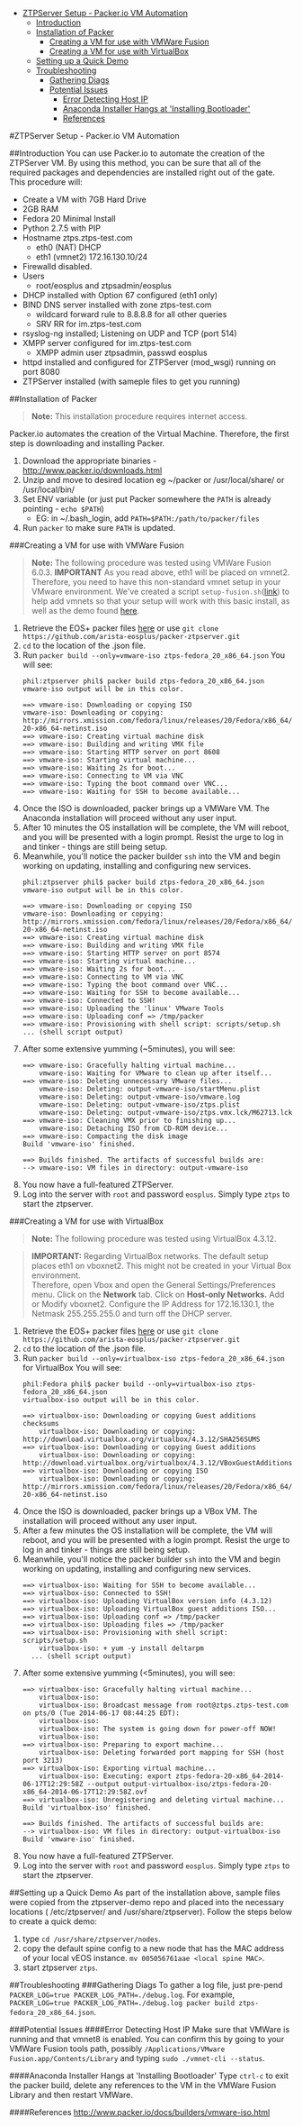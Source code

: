 <!-- START doctoc generated TOC please keep comment here to allow auto update -->
<!-- DON'T EDIT THIS SECTION, INSTEAD RE-RUN doctoc TO UPDATE -->

- [ZTPServer Setup - Packer.io VM Automation](#ztpserver-setup---packerio-vm-automation)
  - [Introduction](#introduction)
  - [Installation of Packer](#installation-of-packer)
    - [Creating a VM for use with VMWare Fusion](#creating-a-vm-for-use-with-vmware-fusion)
    - [Creating a VM for use with VirtualBox](#creating-a-vm-for-use-with-virtualbox)
  - [Setting up a Quick Demo](#setting-up-a-quick-demo)
  - [Troubleshooting](#troubleshooting)
    - [Gathering Diags](#gathering-diags)
    - [Potential Issues](#potential-issues)
      - [Error Detecting Host IP](#error-detecting-host-ip)
      - [Anaconda Installer Hangs at 'Installing Bootloader'](#anaconda-installer-hangs-at-installing-bootloader)
      - [References](#references)

<!-- END doctoc generated TOC please keep comment here to allow auto update -->

#ZTPServer Setup - Packer.io VM Automation

##Introduction
You can use Packer.io to automate the creation of the ZTPServer VM.  By using this method, you can be sure that all of the required packages and dependencies are installed right out of the gate.  This procedure will:

* Create a VM with 7GB Hard Drive
* 2GB RAM
* Fedora 20 Minimal Install
* Python 2.7.5 with PIP
* Hostname ztps.ztps-test.com
    * eth0 (NAT) DHCP
    * eth1 (vmnet2) 172.16.130.10/24
* Firewalld disabled.
* Users
    * root/eosplus and ztpsadmin/eosplus
* DHCP installed with Option 67 configured (eth1 only)
* BIND DNS server installed with zone ztps-test.com
    * wildcard forward rule to 8.8.8.8 for all other queries
    * SRV RR for im.ztps-test.com
* rsyslog-ng installed; Listening on UDP and TCP (port 514)
* XMPP server configured for im.ztps-test.com
    * XMPP admin user ztpsadmin, passwd eosplus
* httpd installed and configured for ZTPServer (mod_wsgi) running on port 8080
* ZTPServer installed (with sameple files to get you running)

##Installation of Packer
> **Note:** This installation procedure requires internet access.

Packer.io automates the creation of the Virtual Machine.  Therefore, the first step is downloading and installing Packer.

1. Download the appropriate binaries - http://www.packer.io/downloads.html
2. Unzip and move to desired location eg ~/packer or /usr/local/share/ or /usr/local/bin/
3. Set ENV variable (or just put Packer somewhere the ```PATH``` is already pointing - ```echo $PATH```)
    * EG: in ~/.bash_login, add ```PATH=$PATH:/path/to/packer/files```
4. Run ```packer``` to make sure ```PATH``` is updated.

###Creating a VM for use with VMWare Fusion
> **Note:** The following procedure was tested using VMWare Fusion 6.0.3.
> **IMPORTANT** As you read above, eth1 will be placed on vmnet2. Therefore, you need to have this non-standard vmnet setup in your VMware environment.  We've created a script ```setup-fusion.sh```([link](https://github.com/arista-eosplus/ztpserver/blob/feature-packer/packer/vEOS/VMware/setup-fusion.sh)) to help add vmnets so that your setup will work with this basic install, as well as the demo found [here](https://github.com/arista-eosplus/ztpserver/tree/feature-packer/packer/vEOS/VMware).

1. Retrieve the EOS+ packer files [here](https://github.com/arista-eosplus/packer-ztpserver.git) or use ```git clone https://github.com/arista-eosplus/packer-ztpserver.git```
2. ```cd``` to the location of the .json file.
3. Run ```packer build --only=vmware-iso ztps-fedora_20_x86_64.json```
    You will see:
    ```
    phil:ztpserver phil$ packer build ztps-fedora_20_x86_64.json
    vmware-iso output will be in this color.

    ==> vmware-iso: Downloading or copying ISO
    vmware-iso: Downloading or copying: http://mirrors.xmission.com/fedora/linux/releases/20/Fedora/x86_64/iso/Fedora-20-x86_64-netinst.iso
    ==> vmware-iso: Creating virtual machine disk
    ==> vmware-iso: Building and writing VMX file
    ==> vmware-iso: Starting HTTP server on port 8608
    ==> vmware-iso: Starting virtual machine...
    ==> vmware-iso: Waiting 2s for boot...
    ==> vmware-iso: Connecting to VM via VNC
    ==> vmware-iso: Typing the boot command over VNC...
    ==> vmware-iso: Waiting for SSH to become available...
    ```
4. Once the ISO is downloaded, packer brings up a VMWare VM. The Anaconda installation will proceed without any user input.
5. After 10 minutes the OS installation will be complete, the VM will reboot, and you will be presented with a login prompt.  Resist the urge to log in and tinker - things are still being setup.
6. Meanwhile, you'll notice the packer builder ```ssh``` into the VM and begin working on updating, installing and configuring new services.
    ```
    phil:ztpserver phil$ packer build ztps-fedora_20_x86_64.json
    vmware-iso output will be in this color.

    ==> vmware-iso: Downloading or copying ISO
    vmware-iso: Downloading or copying: http://mirrors.xmission.com/fedora/linux/releases/20/Fedora/x86_64/iso/Fedora-20-x86_64-netinst.iso
    ==> vmware-iso: Creating virtual machine disk
    ==> vmware-iso: Building and writing VMX file
    ==> vmware-iso: Starting HTTP server on port 8574
    ==> vmware-iso: Starting virtual machine...
    ==> vmware-iso: Waiting 2s for boot...
    ==> vmware-iso: Connecting to VM via VNC
    ==> vmware-iso: Typing the boot command over VNC...
    ==> vmware-iso: Waiting for SSH to become available...
    ==> vmware-iso: Connected to SSH!
    ==> vmware-iso: Uploading the 'linux' VMware Tools
    ==> vmware-iso: Uploading conf => /tmp/packer
    ==> vmware-iso: Provisioning with shell script: scripts/setup.sh
    ... (shell script output)
    ```
7. After some extensive yumming (~5minutes), you will see:
    ```
    ==> vmware-iso: Gracefully halting virtual machine...
        vmware-iso: Waiting for VMware to clean up after itself...
    ==> vmware-iso: Deleting unnecessary VMware files...
        vmware-iso: Deleting: output-vmware-iso/startMenu.plist
        vmware-iso: Deleting: output-vmware-iso/vmware.log
        vmware-iso: Deleting: output-vmware-iso/ztps.plist
        vmware-iso: Deleting: output-vmware-iso/ztps.vmx.lck/M62713.lck
    ==> vmware-iso: Cleaning VMX prior to finishing up...
        vmware-iso: Detaching ISO from CD-ROM device...
    ==> vmware-iso: Compacting the disk image
    Build 'vmware-iso' finished.

    ==> Builds finished. The artifacts of successful builds are:
    --> vmware-iso: VM files in directory: output-vmware-iso
    ```
8. You now have a full-featured ZTPServer.
9. Log into the server with ```root``` and password ```eosplus```. Simply type ```ztps``` to start the ztpserver.


###Creating a VM for use with VirtualBox
> **Note:** The following procedure was tested using VirtualBox 4.3.12.

> **IMPORTANT:** Regarding VirtualBox networks. The default setup places eth1 on vboxnet2. This might not be created in your Virtual Box environment.  
Therefore, open Vbox and open the General Settings/Preferences menu. Click on the **Network** tab. Click on **Host-only Networks.**
Add or Modify vboxnet2.  Configure the IP Address for 172.16.130.1, the Netmask 255.255.255.0 and turn off the DHCP server.

1. Retrieve the EOS+ packer files [here](https://github.com/arista-eosplus/packer-ztpserver.git) or use ```git clone https://github.com/arista-eosplus/packer-ztpserver.git```
2. ```cd``` to the location of the .json file.
3. Run ```packer build --only=virtualbox-iso ztps-fedora_20_x86_64.json``` for VirtualBox
    You will see:
    ```
    phil:Fedora phil$ packer build --only=virtualbox-iso ztps-fedora_20_x86_64.json
    virtualbox-iso output will be in this color.

    ==> virtualbox-iso: Downloading or copying Guest additions checksums
        virtualbox-iso: Downloading or copying: http://download.virtualbox.org/virtualbox/4.3.12/SHA256SUMS
    ==> virtualbox-iso: Downloading or copying Guest additions
        virtualbox-iso: Downloading or copying: http://download.virtualbox.org/virtualbox/4.3.12/VBoxGuestAdditions_4.3.12.iso
    ==> virtualbox-iso: Downloading or copying ISO
        virtualbox-iso: Downloading or copying: http://mirrors.xmission.com/fedora/linux/releases/20/Fedora/x86_64/iso/Fedora-20-x86_64-netinst.iso
    ```
4. Once the ISO is downloaded, packer brings up a VBox VM. The installation will proceed without any user input.
5. After a few minutes the OS installation will be complete, the VM will reboot, and you will be presented with a login prompt.  Resist the urge to log in and tinker - things are still being setup.
6. Meanwhile, you'll notice the packer builder ```ssh``` into the VM and begin working on updating, installing and configuring new services.
    ```
    ==> virtualbox-iso: Waiting for SSH to become available...
    ==> virtualbox-iso: Connected to SSH!
    ==> virtualbox-iso: Uploading VirtualBox version info (4.3.12)
    ==> virtualbox-iso: Uploading VirtualBox guest additions ISO...
    ==> virtualbox-iso: Uploading conf => /tmp/packer
    ==> virtualbox-iso: Uploading files => /tmp/packer
    ==> virtualbox-iso: Provisioning with shell script: scripts/setup.sh
        virtualbox-iso: + yum -y install deltarpm
      ... (shell script output)
    ```
7. After some extensive yumming (<5minutes), you will see:
    ```
    ==> virtualbox-iso: Gracefully halting virtual machine...
        virtualbox-iso:
        virtualbox-iso: Broadcast message from root@ztps.ztps-test.com on pts/0 (Tue 2014-06-17 08:44:25 EDT):
        virtualbox-iso:
        virtualbox-iso: The system is going down for power-off NOW!
        virtualbox-iso:
    ==> virtualbox-iso: Preparing to export machine...
        virtualbox-iso: Deleting forwarded port mapping for SSH (host port 3213)
    ==> virtualbox-iso: Exporting virtual machine...
        virtualbox-iso: Executing: export ztps-fedora-20-x86_64-2014-06-17T12:29:58Z --output output-virtualbox-iso/ztps-fedora-20-x86_64-2014-06-17T12:29:58Z.ovf
    ==> virtualbox-iso: Unregistering and deleting virtual machine...
    Build 'virtualbox-iso' finished.

    ==> Builds finished. The artifacts of successful builds are:
    --> virtualbox-iso: VM files in directory: output-virtualbox-iso
    Build 'vmware-iso' finished.
    ```
8. You now have a full-featured ZTPServer.
9. Log into the server with ```root``` and password ```eosplus```. Simply type ```ztps``` to start the ztpserver.


##Setting up a Quick Demo
As part of the installation above, sample files were copied from the ztpserver-demo repo and placed into the necessary locations ( /etc/ztpserver/ and /usr/share/ztpserver).  Follow the steps below to create a quick demo:

1. type ```cd /usr/share/ztpserver/nodes```.
2. copy the default spine config to a new node that has the MAC address of your local vEOS instance. ```mv 005056761aae <local spine MAC>```.
3. start ztpserver ```ztps```.

##Troubleshooting
###Gathering Diags
To gather a log file, just pre-pend ```PACKER_LOG=true PACKER_LOG_PATH=./debug.log```.  For example, ```PACKER_LOG=true PACKER_LOG_PATH=./debug.log packer build ztps-fedora_20_x86_64.json```.

###Potential Issues
####Error Detecting Host IP
Make sure that VMWare is running and that vmnet8 is enabled.  You can confirm this by going to your VMWare Fusion tools path, possibly ```/Applications/VMware Fusion.app/Contents/Library``` and typing ```sudo ./vmnet-cli --status```.

####Anaconda Installer Hangs at 'Installing Bootloader'
Type ```ctrl-c``` to exit the packer build, delete any references to the VM in the VMWare Fusion Library and then restart VMWare.

####References
http://www.packer.io/docs/builders/vmware-iso.html

